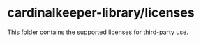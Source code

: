 # cardinalkeeper-library/licenses

This folder contains the supported licenses for third-party use.
